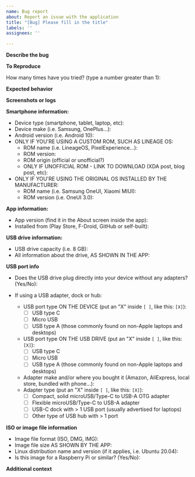 ```yaml
---
name: Bug report
about: Report an issue with the application
title: "[Bug] Please fill in the title"
labels: ''
assignees: ''

---
```


<!--
==========================================================================
                             READ THIS
==========================================================================

- FILL IN THE TITLE

- Bug reports MUST ALWAYS have this form filled in IN ITS ENTIRETY.
  Type your content right below the -- > line.

- Windows ISOs are NOT SUPPORTED and they were NEVER SUPPORTED. DO NOT OPEN
  ISSUES ON ANY WINDOWS-RELATED TOPICS. If you'd like to contribute code for
  handling Windows ISOs you may do so in this thread:
  https://github.com/EtchDroid/EtchDroid/issues/5

- Any issues with missing or incomplete information will be IMNMEDIATELY
  CLOSED AND LOCKED. Any sort of subsequent spam will result in a BLOCK from
  future contributions.

- YES, ALL INFORMATION IS REQUIRED. IF YOU DON'T HAVE TIME TO FILL IT IN, I
  DON'T HAVE TIME TO WASTE ON YOU.

- ALWAYS SEARCH FOR OPEN AND PAST ISSUES

- READ THE FAQ: https://etchdroid.depau.eu/faq/

- READ THE USB DRIVE RECOVERY INSTRUCTIONS:
  https://etchdroid.depau.eu/broken_usb/

I do not take ABSOLUTELY ANY RESPONSIBILITY for any sort of hardware or
software issues YOU THINK are caused by EtchDroid.
For your info, if you think this app broke your USB drive or phone, please
let me tell you that I think you are an idiot.

By using this app, or any of my software you do it AT YOUR OWN risk.

==========================================================================
                             READ THIS
==========================================================================
-->

**Describe the bug**
<!-- MANDATORY - Write a clear and concise description of your issue -->

**To Reproduce**
<!-- MANDATORY - Add a list of steps to be taken to reproduce the issue
 you are experiencing. If your issue only happens occasionally, say so.
 If your issue occurs once in a while, please say so and also how often it
 happens.

Example:

1. Click "Write raw image"
2. Select "xxx.iso"
3. Do this... etc
-->

How many times have you tried? (type a number greater than 1):

**Expected behavior**
<!-- OPTIONAL, unless it's a subjective issue. A clear and concise description
 of what you expected to happen. -->


**Screenshots or logs**
<!-- Either a screenshot of the ERROR SCREEN, or a FULL logcat MUST BE PROVIDED.
Right under this text box there's a button to attach files. -->


**Smartphone information:**
<!-- ALL FIELDS ARE MANDATORY. -->

 - Device type (smartphone, tablet, laptop, etc): 
 - Device make (i.e. Samsung, OnePlus...): 
 - Android version (i.e. Android 10):
 - ONLY IF YOU'RE USING A CUSTOM ROM, SUCH AS LINEAGE OS:
   - ROM name (i.e. LineageOS, PixelExperience...):
   - ROM version:
   - ROM origin (official or unofficial?)
   - ONLY IF UNOFFICIAL ROM - LINK TO DOWNLOAD (XDA post, blog post, etc):
 - ONLY IF YOU'RE USING THE ORIGINAL OS INSTALLED BY THE MANUFACTURER:
   - ROM name (i.e. Samsung OneUI, Xiaomi MIUI): 
   - ROM version (i.e. OneUI 3.0):


**App information:**
<!-- ALL FIELDS ARE MANDATORY. -->

- App version (find it in the About screen inside the app):
- Installed from (Play Store, F-Droid, GitHub or self-built): 


**USB drive information:**
<!-- This information is MANDATORY only if your issue is actually related
to USB writing.

If you're reporting an issue about a different type of crash, i.e. the app
crashes when launching the file browser, on start, etc. you may delete this
section. -->

- USB drive capacity (i.e. 8 GB): 
- All information about the drive, AS SHOWN IN THE APP:

<!-- ^^ To retrieve this info, open the app, click "Write raw image", select
a random file.

Take note of all text that appears in the USB selection list. Or just send a
screenshot -->

**USB port info**

- Does the USB drive plug directly into your device without any adapters? (Yes/No): 

- If using a USB adapter, dock or hub:
  - USB port type ON THE DEVICE (put an "X" inside `[ ]`, like this: `[X]`):
    - [ ] USB type C
    - [ ] Micro USB
    - [ ] USB type A (those commonly found on non-Apple laptops and desktops)
  - USB port type ON THE USB DRIVE (put an "X" inside `[ ]`, like this: `[X]`):
    - [ ] USB type C
    - [ ] Micro USB
    - [ ] USB type A (those commonly found on non-Apple laptops and desktops)
  - Adapter make and/or where you bought it (Amazon, AliExpress, local store, bundled with phone...):
  - Adapter type (put an "X" inside `[ ]`, like this: `[X]`):
    - [ ] Compact, solid microUSB/Type-C to USB-A OTG adapter
    - [ ] Flexible microUSB/Type-C to USB-A adapter
    - [ ] USB-C dock with > 1 USB port (usually advertised for laptops)
    - [ ] Other type of USB hub with > 1 port

**ISO or image file information**

<!-- ALL FIELDS ARE MANDATORY.
The "Linux distribution" field is mandatory if you are flashing a Linux
distribution or a Raspberry Pi distribution.

DAMN SMALL LINUX is not supported and it WON'T BE SUPPORTED any time soon.
-->

- Image file format (ISO, DMG, IMG): 
- Image file size AS SHOWN BY THE APP: 
- Linux distribution name and version (if it applies, i.e. Ubuntu 20.04): 
- Is this image for a Raspberry Pi or similar? (Yes/No): 

**Additional context**
<!-- OPTIONAL - Add any other info you may have below,
otherwise delete this section. -->
